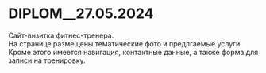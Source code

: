 # DIPLOM__27.05.2024
Сайт-визитка фитнес-тренера.<br> 
На странице размещены тематические фото и предлгаемые услуги. Кроме этого имеется навигация, контактные данные, а также форма для записи на тренировку.
